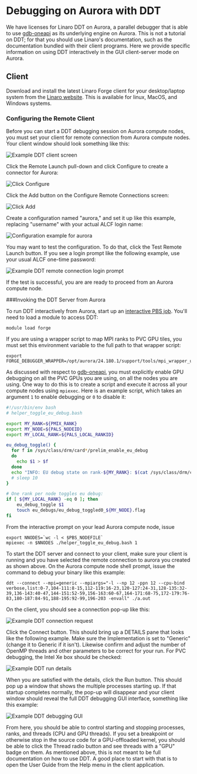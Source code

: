 # Debugging on Aurora with DDT

We have licenses for Linaro DDT on Aurora, a parallel debugger that is able to use [gdb-oneapi](./gdb-oneapi.md) as its underlying engine on Aurora. This is not a tutorial on DDT; for that you should use Linaro's documentation, such as the documentation bundled with their client programs. Here we provide specific information on using DDT interactively in the GUI client-server mode on Aurora.

## Client

Download and install the latest Linaro Forge client for your desktop/laptop system from the [Linaro website](https://www.linaroforge.com/download-documentation/). This is available for linux, MacOS, and Windows systems.

### Configuring the Remote Client

Before you can start a DDT debugging session on Aurora compute nodes, you must set your client for remote connection from Aurora compute nodes. Your client window should look something like this:

![Example DDT client screen](ddt_client.png "Example DDT client screen")

Click the Remote Launch pull-down and click Configure to create a connector for Aurora:

![Click Configure](ddt_configure.png "Click Configure")

Click the Add button on the Configure Remote Connections screen:

![Click Add](ddt_configure_add.png "Click Add")

Create a configuration named "aurora," and set it up like this example, replacing "username" with your actual ALCF login name:

![Configuration example for aurora](ddt_configure_aurora.png "Configuration example for aurora")

You may want to test the configuration. To do that, click the Test Remote Launch button. If you see a login prompt like the following example, use your usual ALCF one-time password:

![Example DDT remote connection login prompt](ddt_login_prompt.png "Example DDT remote connection login prompt")

If the test is successful, you are are ready to proceed from an Aurora compute node.

###Invoking the DDT Server from Aurora

To run DDT interactively from Aurora, start up an [interactive PBS job](../running-jobs-aurora.md#interactive-jobs-on-compute-nodes). You'll need to load a module to access DDT:

```
module load forge
```

If you are using a wrapper script to map MPI ranks to PVC GPU tiles, you must set this environment variable to the full path to that wrapper script:

```
export FORGE_DEBUGGER_WRAPPER=/opt/aurora/24.180.1/support/tools/mpi_wrapper_utils/gpu_tile_compact.sh
```

As discussed with respect to [gdb-oneapi](./gdb-oneapi.md), you must explicitly enable GPU debugging on all the PVC GPUs you are using, on all the nodes you are using. One way to do this is to create a script and execute it across all your compute nodes using `mpiexec`. Here is an example script, which takes an argument `1` to enable debugging or `0` to disable it:

```bash linenums="1" title="helper_toggle_eu_debug.sh"
#!/usr/bin/env bash
# helper_toggle_eu_debug.bash

export MY_RANK=${PMIX_RANK}
export MY_NODE=${PALS_NODEID}
export MY_LOCAL_RANK=${PALS_LOCAL_RANKID}

eu_debug_toggle() {
  for f in /sys/class/drm/card*/prelim_enable_eu_debug
  do
    echo $1 > $f
  done
  echo "INFO: EU debug state on rank-${MY_RANK}: $(cat /sys/class/drm/card*/prelim_enable_eu_debug | tr '\n' ' ')"
  # sleep 10
}

# One rank per node toggles eu debug:
if [ ${MY_LOCAL_RANK} -eq 0 ]; then
    eu_debug_toggle $1
    touch eu_debugs/eu_debug_toggled0_${MY_NODE}.flag
fi
```

From the interactive prompt on your lead Aurora compute node, issue

```
export NNODES=`wc -l < $PBS_NODEFILE`
mpiexec -n $NNODES ./helper_toggle_eu_debug.bash 1
```

To start the DDT server and connect to your client, make sure your client is running and you have selected the remote connection to aurora you created as shown above. On the Aurora compute node shell prompt, issue the command to debug your binary like this example:

```
ddt --connect --mpi=generic --mpiargs="-l --np 12 -ppn 12 --cpu-bind verbose,list:0-7,104-111:8-15,112-119:16-23,120-127:24-31,128-135:32-39,136-143:40-47,144-151:52-59,156-163:60-67,164-171:68-75,172-179:76-83,180-187:84-91,188-195:92-99,196-203 -envall" ./a.out
```

On the client, you should see a connection pop-up like this:

![Example DDT connection request](ddt_connect.png "Example DDT connection reauest")

Click the Connect button. This should bring up a DETAILS pane that looks like the following example. Make sure the Implementation is set to "Generic" (change it to Generic if it isn't). Likewise confirm and adjust the number of OpenMP threads and other parameters to be correct for your run. For PVC debugging, the Intel Xe box should be checked:

![Example DDT run details](ddt_details.png "Example DDT run details")

When you are satisfied with the details, click the Run button. This should pop up a window that shows the multiple processes starting up. If that startup completes normally, the pop-up will disappear and your client window should reveal the full DDT debugging GUI interface, something like this example:

![Example DDT debugging GUI](ddt_debugging_gui.png "Example DDT debugging GUI")

From here, you should be able to control starting and stopping processes, ranks, and threads (CPU and GPU threads). If you set a breakpoint or otherwise stop in the source code for a GPU-offloaded kernel, you should be able to click the Thread radio button and see threads with a "GPU" badge on them. As mentioned above, this is not meant to be full documentation on how to use DDT. A good place to start with that is to open the User Guide from the Help menu in the client application.
